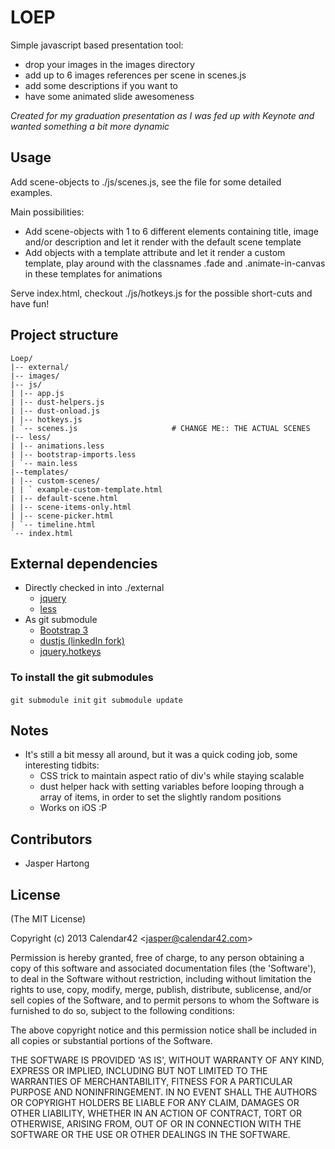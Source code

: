 # LOEP

Simple javascript based presentation tool: 
* drop your images in the images directory
* add up to 6 images references per scene in scenes.js
* add some descriptions if you want to
* have some animated slide awesomeness

_Created for my graduation presentation as I was fed up with Keynote and wanted something a bit more dynamic_

## Usage

Add scene-objects to ./js/scenes.js, see the file for some detailed examples.

Main possibilities:

* Add scene-objects with 1 to 6 different elements containing title, image and/or description and let it render with the default scene template
* Add objects with a template attribute and let it render a custom template, play around with the classnames .fade and .animate-in-canvas in these templates for animations

Serve index.html, checkout ./js/hotkeys.js for the possible short-cuts and have fun!

## Project structure

    Loep/
    |-- external/
    |-- images/
    |-- js/
    | |-- app.js
    | |-- dust-helpers.js
    | |-- dust-onload.js
    | |-- hotkeys.js
    | `-- scenes.js 					# CHANGE ME:: THE ACTUAL SCENES
    |-- less/
    | |-- animations.less 
    | |-- bootstrap-imports.less
    | `-- main.less
    |--templates/
    | |-- custom-scenes/
    | | ` example-custom-template.html
    | |-- default-scene.html
    | |-- scene-items-only.html
    | |-- scene-picker.html
    | `-- timeline.html
    `-- index.html


## External dependencies

* Directly checked in into ./external
    * [jquery](http://jquery.com/)
    * [less](http://lesscss.org/)
* As git submodule
    * [Bootstrap 3](http://getbootstrap.com/)
    * [dustjs (linkedIn fork)](http://linkedin.github.io/dustjs/)
    * [jquery.hotkeys](https://github.com/tzuryby/jquery.hotkeys)

### To install the git submodules

`git submodule init`
`git submodule update`

## Notes

* It's still a bit messy all around, but it was a quick coding job, some interesting tidbits:
    * CSS trick to maintain aspect ratio of div's while staying scalable
    * dust helper hack with setting variables before looping through a array of items, in order to set the slightly random positions
    * Works on iOS :P

## Contributors

* Jasper Hartong

## License

(The MIT License)

Copyright (c) 2013 Calendar42 &lt;jasper@calendar42.com&gt;

Permission is hereby granted, free of charge, to any person obtaining
a copy of this software and associated documentation files (the
'Software'), to deal in the Software without restriction, including
without limitation the rights to use, copy, modify, merge, publish,
distribute, sublicense, and/or sell copies of the Software, and to
permit persons to whom the Software is furnished to do so, subject to
the following conditions:

The above copyright notice and this permission notice shall be
included in all copies or substantial portions of the Software.

THE SOFTWARE IS PROVIDED 'AS IS', WITHOUT WARRANTY OF ANY KIND,
EXPRESS OR IMPLIED, INCLUDING BUT NOT LIMITED TO THE WARRANTIES OF
MERCHANTABILITY, FITNESS FOR A PARTICULAR PURPOSE AND NONINFRINGEMENT.
IN NO EVENT SHALL THE AUTHORS OR COPYRIGHT HOLDERS BE LIABLE FOR ANY
CLAIM, DAMAGES OR OTHER LIABILITY, WHETHER IN AN ACTION OF CONTRACT,
TORT OR OTHERWISE, ARISING FROM, OUT OF OR IN CONNECTION WITH THE
SOFTWARE OR THE USE OR OTHER DEALINGS IN THE SOFTWARE.